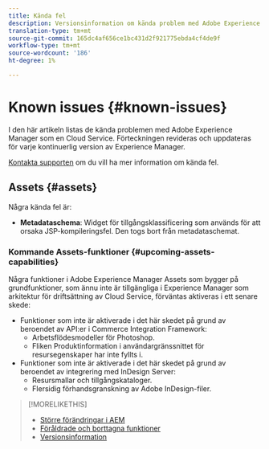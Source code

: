 ```yaml
---
title: Kända fel
description: Versionsinformation om kända problem med Adobe Experience Manager som Cloud Service
translation-type: tm+mt
source-git-commit: 165dc4af656ce1bc431d2f921775ebda4cf4de9f
workflow-type: tm+mt
source-wordcount: '186'
ht-degree: 1%

---
```



# Known issues {#known-issues}

I den här artikeln listas de kända problemen med Adobe Experience Manager som en Cloud Service. Förteckningen revideras och uppdateras för varje kontinuerlig version av Experience Manager.

[Kontakta supporten](https://helpx.adobe.com/support/experience-manager.html) om du vill ha mer information om kända fel.

<!-- 
## Platform {#platform}

## Sites {#sites}
-->

## Assets {#assets}

<!-- Jira label: assets-cloud-known-issues -->

Några kända fel är:

* **Metadataschema**: Widget för tillgångsklassificering som används för att orsaka JSP-kompileringsfel. Den togs bort från metadataschemat. <!-- CQ-4282865, CQ-4284633 -->

### Kommande Assets-funktioner {#upcoming-assets-capabilities}

Några funktioner i Adobe Experience Manager Assets som bygger på grundfunktioner, som ännu inte är tillgängliga i Experience Manager som arkitektur för driftsättning av Cloud Service, förväntas aktiveras i ett senare skede:

* Funktioner som inte är aktiverade i det här skedet på grund av beroendet av API:er i Commerce Integration Framework:
   * Arbetsflödesmodeller för Photoshop.
   * Fliken Produktinformation i användargränssnittet för resursegenskaper har inte fyllts i.
* Funktioner som inte är aktiverade i det här skedet på grund av beroendet av integrering med InDesign Server:
   * Resursmallar och tillgångskataloger.
   * Flersidig förhandsgranskning av Adobe InDesign-filer.

>[!MORELIKETHIS]
>
>* [Större förändringar i AEM](aem-cloud-changes.md)
>* [Föråldrade och borttagna funktioner](deprecated-removed-features.md)
>* [Versionsinformation](home.md)

